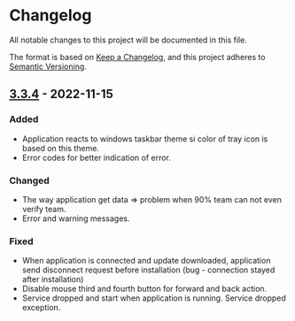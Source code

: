 # Changelog

All notable changes to this project will be documented in this file.

The format is based on [Keep a Changelog](https://keepachangelog.com/en/1.0.0/),
and this project adheres to [Semantic Versioning](https://semver.org/spec/v2.0.0.html).


## [3.3.4] - 2022-11-15

### Added

- Application reacts to windows taskbar theme si color of tray icon is based on this theme.
- Error codes for better indication of error.

### Changed

- The way application get data => problem when 90% team can not even verify team.
- Error and warning messages.

### Fixed
- When application is connected and update downloaded, application send disconnect request before installation (bug - connection stayed after installation)
- Disable mouse third and fourth button for forward and back action.
- Service dropped and start when application is running. Service dropped exception.

[3.3.4]: https://goodaccess-storage.b-cdn.net/applications/prod/win/GoodAccess_Setup_3.3.4.exe
